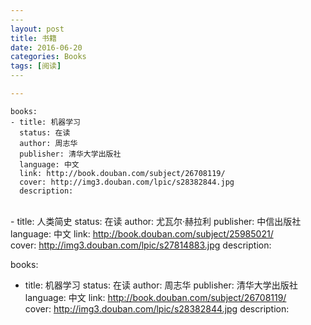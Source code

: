 ```yaml
---
​---
layout: post
title: 书籍
date: 2016-06-20
categories: Books
tags: [阅读]
​---

---
```




    books: 
    - title: 机器学习
      status: 在读
      author: 周志华
      publisher: 清华大学出版社
      language: 中文
      link: http://book.douban.com/subject/26708119/          
      cover: http://img3.douban.com/lpic/s28382844.jpg
      description: 



​    
    - title: 人类简史
      status: 在读
      author: 尤瓦尔·赫拉利 
      publisher: 中信出版社
      language: 中文
      link: http://book.douban.com/subject/25985021/          
      cover: http://img3.douban.com/lpic/s27814883.jpg
      description: 

books:

- title: 机器学习
  status: 在读
  author: 周志华
  publisher: 清华大学出版社
  language: 中文
  link: http://book.douban.com/subject/26708119/          
  cover: http://img3.douban.com/lpic/s28382844.jpg
  description: